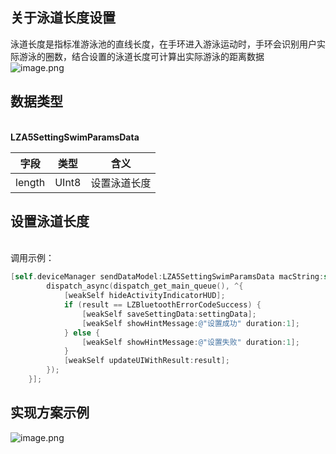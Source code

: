 <a name="G9PFv"></a>
## 关于泳道长度设置
泳道长度是指标准游泳池的直线长度，在手环进入游泳运动时，手环会识别用户实际游泳的圈数，结合设置的泳道长度可计算出实际游泳的距离数据<br />![image.png](https://cdn.nlark.com/yuque/0/2021/png/265997/1616676104976-c8810529-4d17-48e3-bce7-ad3519dd7a20.png#align=left&display=inline&height=211&margin=%5Bobject%20Object%5D&name=image.png&originHeight=211&originWidth=869&size=90072&status=done&style=none&width=869)
<a name="1wJxU"></a>
## 数据类型

<br />**LZA5SettingSwimParamsData**

| 字段 | 类型 | 含义 |
| --- | --- | --- |
| length | UInt8 | 设置泳道长度 |



<a name="NCJAa"></a>
## 设置泳道长度

<br />调用示例：
```objectivec
[self.deviceManager sendDataModel:LZA5SettingSwimParamsData macString:self.device.mac completion:^(LZBluetoothErrorCode result, id resp) {
        dispatch_async(dispatch_get_main_queue(), ^{
            [weakSelf hideActivityIndicatorHUD];
            if (result == LZBluetoothErrorCodeSuccess) {
                [weakSelf saveSettingData:settingData];
                [weakSelf showHintMessage:@"设置成功" duration:1];
            } else {
                [weakSelf showHintMessage:@"设置失败" duration:1];
            }
            [weakSelf updateUIWithResult:result];
        });
    }];
```


<a name="KITWx"></a>
## 实现方案示例


![image.png](https://cdn.nlark.com/yuque/0/2021/png/265997/1616676385650-c67fee4e-e339-41f4-864f-008b7ec65b7c.png#align=left&display=inline&height=243&margin=%5Bobject%20Object%5D&name=image.png&originHeight=243&originWidth=862&size=12520&status=done&style=none&width=862)<br />


